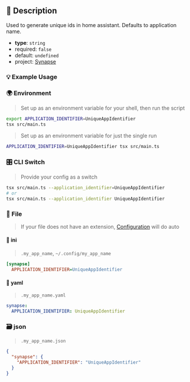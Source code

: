 ## 📜 Description

Used to generate unique ids in home assistant. Defaults to application name.

- **type**: `string`
- required: `false`
- default: `undefined`
- project: [Synapse](/home-automation/synapse)

### 💡 Example Usage

### 🌍 Environment

> Set up as an environment variable for your shell, then run the script
```bash
export APPLICATION_IDENTIFIER=UniqueAppIdentifier
tsx src/main.ts
```
> Set up as an environment variable for just the single run

```bash
APPLICATION_IDENTIFIER=UniqueAppIdentifier tsx src/main.ts
```
### 🎛️ CLI Switch

> Provide your config as a switch
```bash
tsx src/main.ts --application_identifier=UniqueAppIdentifier
# or
tsx src/main.ts --application_identifier UniqueAppIdentifier
```
### 📁 File
>  If your file does not have an extension, [Configuration](/core/configuration) will do auto
#### 📘 ini

> `.my_app_name`, `~/.config/my_app_name`

```ini
[synapse]
  APPLICATION_IDENTIFIER=UniqueAppIdentifier
```
#### 📄 yaml

> `.my_app_name.yaml`

```yaml
synapse:
  APPLICATION_IDENTIFIER: UniqueAppIdentifier
```
### 🗃️ json

> `.my_app_name.json`

```json
{
  "synapse": {
    "APPLICATION_IDENTIFIER": "UniqueAppIdentifier"
  }
}
```
